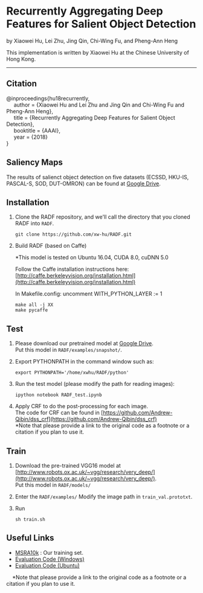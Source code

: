 # Recurrently Aggregating Deep Features for Salient Object Detection

by Xiaowei Hu, Lei Zhu, Jing Qin, Chi-Wing Fu, and Pheng-Ann Heng

This implementation is written by Xiaowei Hu at the Chinese University of Hong Kong.

***

## Citation
@inproceedings{hu18recurrently,   
&nbsp;&nbsp;&nbsp;&nbsp;  author = {Xiaowei Hu and Lei Zhu and Jing Qin and Chi-Wing Fu and Pheng-Ann Heng},    
&nbsp;&nbsp;&nbsp;&nbsp;  title = {Recurrently Aggregating Deep Features for Salient Object Detection},    
&nbsp;&nbsp;&nbsp;&nbsp;  booktitle = {AAAI},    
&nbsp;&nbsp;&nbsp;&nbsp;  year  = {2018}    
}

## Saliency Maps   

The results of salienct object detection on five datasets (ECSSD, HKU-IS, PASCAL-S, SOD, DUT-OMRON) can be found at [Google Drive](https://drive.google.com/drive/folders/0B8VpfLBo2BeyNWxnMURWNlU0YVE?usp=sharing).


## Installation
1. Clone the RADF repository, and we'll call the directory that you cloned RADF into `RADF`.

    ```shell
    git clone https://github.com/xw-hu/RADF.git
    ```

2. Build RADF (based on Caffe)

   *This model is tested on Ubuntu 16.04, CUDA 8.0, cuDNN 5.0   
    
   Follow the Caffe installation instructions here: [http://caffe.berkeleyvision.org/installation.html](http://caffe.berkeleyvision.org/installation.html)   
   
   In Makefile.config:  uncomment WITH_PYTHON_LAYER := 1 
   
   ```shell
   make all -j XX
   make pycaffe
   ```

## Test
1. Please download our pretrained model at [Google Drive](https://drive.google.com/open?id=0B8VpfLBo2BeybkpYenNMbXNwR1U).   
   Put this model in `RADF/examples/snapshot/`.

2. Export PYTHONPATH in the command window such as:

   ```shell
   export PYTHONPATH='/home/xwhu/RADF/python'
   ```
 
3. Run the test model (please modify the path for reading images):
   
   ```shell
   ipython notebook RADF_test.ipynb
   ``` 

4. Apply CRF to do the post-processing for each image.   
   The code for CRF can be found in [https://github.com/Andrew-Qibin/dss_crf](https://github.com/Andrew-Qibin/dss_crf)   
   *Note that please provide a link to the original code as a footnote or a citation if you plan to use it.
  
## Train
1. Download the pre-trained VGG16 model at [http://www.robots.ox.ac.uk/~vgg/research/very_deep/](http://www.robots.ox.ac.uk/~vgg/research/very_deep/).   
   Put this model in `RADF/models/`

2. Enter the `RADF/examples/`
   Modify the image path in `train_val.prototxt`.

3. Run   
   ```shell
   sh train.sh
   ```

## Useful Links
* [MSRA10k](http://mmcheng.net/msra10k/) : Our training set.
* [Evaluation Code (Windows)](https://github.com/MingMingCheng/CmCode/tree/master/CmLib/Illustration)
* [Evaluation Code (Ubuntu)](https://github.com/Andrew-Qibin/SalMetric)   

&nbsp;&nbsp;&nbsp; *Note that please provide a link to the original code as a footnote or a citation if you plan to use it.
